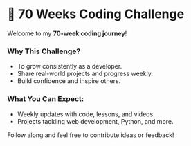 # 🚀 70 Weeks Coding Challenge  

Welcome to my **70-week coding journey**!  

### Why This Challenge?  
- To grow consistently as a developer.  
- Share real-world projects and progress weekly.  
- Build confidence and inspire others.  

### What You Can Expect:  
- Weekly updates with code, lessons, and videos.  
- Projects tackling web development, Python, and more.  

Follow along and feel free to contribute ideas or feedback!  
